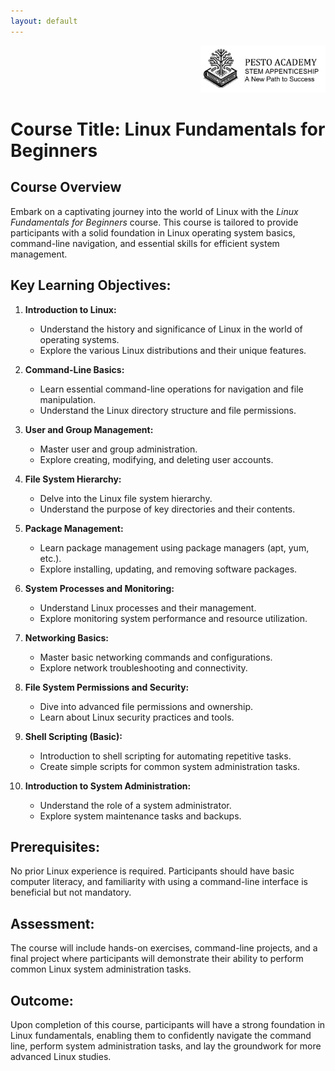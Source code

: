 ```yaml
---
layout: default
---
```

<div style="text-align: right"><img src="../../res/logo_with_text.png" width="200"></div>

# Course Title: Linux Fundamentals for Beginners

## Course Overview

Embark on a captivating journey into the world of Linux with the *Linux Fundamentals for Beginners* course. This course is tailored to provide participants with a solid foundation in Linux operating system basics, command-line navigation, and essential skills for efficient system management.

## **Key Learning Objectives:**

1. **Introduction to Linux:**
   - Understand the history and significance of Linux in the world of operating systems.
   - Explore the various Linux distributions and their unique features.

2. **Command-Line Basics:**
   - Learn essential command-line operations for navigation and file manipulation.
   - Understand the Linux directory structure and file permissions.

3. **User and Group Management:**
   - Master user and group administration.
   - Explore creating, modifying, and deleting user accounts.

4. **File System Hierarchy:**
   - Delve into the Linux file system hierarchy.
   - Understand the purpose of key directories and their contents.

5. **Package Management:**
   - Learn package management using package managers (apt, yum, etc.).
   - Explore installing, updating, and removing software packages.

6. **System Processes and Monitoring:**
   - Understand Linux processes and their management.
   - Explore monitoring system performance and resource utilization.

7. **Networking Basics:**
   - Master basic networking commands and configurations.
   - Explore network troubleshooting and connectivity.

8. **File System Permissions and Security:**
   - Dive into advanced file permissions and ownership.
   - Learn about Linux security practices and tools.

9. **Shell Scripting (Basic):**
   - Introduction to shell scripting for automating repetitive tasks.
   - Create simple scripts for common system administration tasks.

10. **Introduction to System Administration:**
    - Understand the role of a system administrator.
    - Explore system maintenance tasks and backups.

## **Prerequisites:**

No prior Linux experience is required. Participants should have basic computer literacy, and familiarity with using a command-line interface is beneficial but not mandatory.

## **Assessment:**

The course will include hands-on exercises, command-line projects, and a final project where participants will demonstrate their ability to perform common Linux system administration tasks.

## **Outcome:**

Upon completion of this course, participants will have a strong foundation in Linux fundamentals, enabling them to confidently navigate the command line, perform system administration tasks, and lay the groundwork for more advanced Linux studies.
